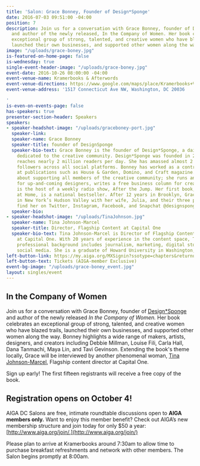 ```yaml
---
title: 'Salon: Grace Bonney, Founder of Design*Sponge'
date: 2016-07-03 09:51:00 -04:00
position: 7
description: Join us for a conversation with Grace Bonney, founder of Design\*Sponge
  and author of the newly released, In the Company of Women. Her book celebrates an
  exceptional group of strong, talented, and creative women who have blazed trails,
  launched their own businesses, and supported other women along the way.
image: "/uploads/grace-boney.jpg"
is-featured-on-home-page: false
is-wednesday: true
single-event-header-image: "/uploads/grace-boney.jpg"
event-date: 2016-10-26 08:00:00 -04:00
event-venue-name: Kramerbooks & Afterwords
event-venue-directions: https://www.google.com/maps/place/Kramerbooks+%26+Afterwords+Cafe/@38.9108193,-77.0459355,17z/data=!3m1!4b1!4m5!3m4!1s0x89b7b7c63dc61715:0x6197332ff8e08d48!8m2!3d38.9108193!4d-77.0437468
event-venue-address: '1517 Connecticut Ave NW, Washington, DC 20036

'
is-even-on-events-page: false
has-speakers: true
presenter-section-header: Speakers
speakers:
- speaker-headshot-image: "/uploads/graceboney-port.jpg"
  speaker-link: 
  speaker-name: Grace Bonney
  speaker-title: founder of DesignSponge
  speaker-bio-text: Grace Bonney is the founder of Design*Sponge, a daily website
    dedicated to the creative community. Design*Sponge was founded in 2004 and currently
    reaches nearly 2 million readers per day. She has amassed almost 2 million combined
    followers across all social platforms. Bonney has worked as a contributing editor
    at publications such as House & Garden, Domino, and Craft magazine. She is passionate
    about supporting all members of the creative community; she runs an annual scholarship
    for up-and-coming designers, writes a free business column for creatives, and
    is the host of a weekly radio show, After the Jump. Her first book, Design*Sponge
    at Home, is a national bestseller. After 12 years in Brooklyn, Grace now lives
    in New York’s Hudson Valley with her wife, Julia, and their three pets. You can
    find her on Twitter, Instagram, Facebook, and Snapchat @designsponge.
  speaker-bio: 
- speaker-headshot-image: "/uploads/TinaJohnson.jpg"
  speaker-name: Tina Johnson-Marcel
  speaker-title: Director, Flagship Content at Capital One
  speaker-bio-text: Tina Johnson-Marcel is Director of Flagship Content, Digital Design
    at Capital One. With 20 years of experience in the content space, Tina’s diverse
    professional background includes journalism, marketing, digital storytelling and
    social media. She is a graduate of Howard University in Washington, D.C.
left-button-link: https://my.aiga.org/MXSignin?ssotype=chapters&returnurl=http://dc.aiga.org/event/salon-grace-bonney-in-the-company-of-women/
left-button-text: Tickets (AIGA-member Exclusive)
event-bg-image: "/uploads/grace-boney_event.jpg"
layout: singles/event
---
```


## In the Company of Women

Join us for a conversation with Grace Bonney, founder of [Design\*Sponge](http://www.designsponge.com/) and author of the newly released *In the Company of Women.* Her book celebrates an exceptional group of strong, talented, and creative women who have blazed trails, launched their own businesses, and supported other women along the way. Bonney highlights a wide range of makers, artists, designers, and creators including Debbie Millman, Louise Fili, Carla Hall, Dana Tanmachi, Maya Lin, and Tavi Gevinson. Extending the book's theme locally, Grace will be interviewed by another phenomenal woman, <a href="https://www.linkedin.com/in/tjmarcel" target="_blank">Tina Johnson-Marcel</a>, Flagship content director at Capital One.

Sign up early! The first fifteen registrants will receive a free copy of the book.

## Registration opens on October 4!

AIGA DC Salons are free, intimate roundtable discussions open to **AIGA members only.** Want to enjoy this member benefit? Check out AIGA’s new membership structure and join today for only $50 a year: [http://www.aiga.org/join/.](http://www.aiga.org/join/)

Please plan to arrive at Kramerbooks around 7:30am to allow time to purchase breakfast refreshments and network with other members. The Salon begins promptly at 8:00am.